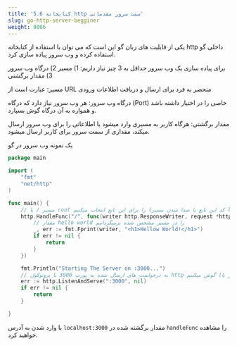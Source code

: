 ```yaml
---
title: '5.6 کتابخانه http سمت سرور مقدماتی'
slug: go-http-server-begginer
weight: 9006
---
```



یکی از قابلیت های زبان گو این است که می توان با استفاده از کتابخانه http داخلی گو استفاده کرده و وب سرور پیاده سازی کرد.


برای پیاده سازی یک وب سرور حداقل به 3 چیز نیاز داریم: 1) مسیر 2) درگاه وب سرور 3) مقدار برگشتی


مسیر: عبارت است از URL منحصر به فرد برای ارسال و دریافت اطلاعات ورودی

درگاه وب سرور: هر وب سرور نیاز دارد که درگاه (Port) خاصی را در اختیار داشته باشد و همواره به آن درگاه گوش بسپارد.

مقدار برگشتی: هرگاه کاربر به مسیری وارد میشود یا اطلاعاتی را برای وب سرور ارسال میکند، مقداری از سمت سرور برای کاربر ارسال میشود.



یک نمونه وب سرور در گو

```go
package main

import (
	"fmt"
	"net/http"
)

func main() {
	// مسیر / یا root را برای این تابع انتخاب میکنیم (کد این تابع با صدا شدن مسیر localhost:3000 اجرا می شود)
	http.HandleFunc("/", func(writer http.ResponseWriter, request *http.Request) {
		// مقدار hello world را در مسیر مشخص شده برمیگردانیم 
		_, err := fmt.Fprint(writer, "<h1>Hellow World!</h1>")
		if err != nil {
			return
		}
	})

	fmt.Println("Starting The Server on :3000...")
	// به درخواست های ارسال شده به پورت 3000 با پروتوکول http گوش میکنیم (سرور در انتظار درخواست از سمت کاربر یا client) می ماند
	err := http.ListenAndServe(":3000", nil)
	if err != nil {
		return
	}

}

```

با وارد شدن به آدرس `localhost:3000` مقدار برگشته شده در ‍`handleFunc` را مشاهده خواهید کرد.
